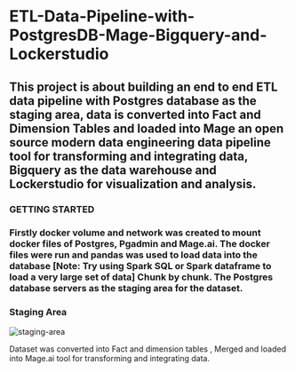 # ETL-Data-Pipeline-with-PostgresDB-Mage-Bigquery-and-Lockerstudio
## This project is about building an end to end ETL data pipeline with Postgres database as the staging area, data is converted into Fact and Dimension Tables and loaded into Mage an open source modern data engineering data pipeline tool for transforming and integrating data, Bigquery as the data warehouse and Lockerstudio for visualization and analysis.

### GETTING STARTED
### Firstly docker volume and network was created to mount docker files of Postgres, Pgadmin and Mage.ai. The docker files were run and pandas was used to load data into the database [Note: Try using Spark SQL or Spark dataframe to load a very large set of data] Chunk by chunk. The Postgres database servers as the staging area for the dataset. 
### Staging Area
![staging-area](https://github.com/liltims77/ETL-Data-Pipeline-with-PostgresDB-Mage-Bigquery-and-Lockerstudio/assets/41475769/82a23ffa-dc23-4fb1-83b1-b8af3ec6015a)

Dataset was converted into Fact and dimension tables , Merged and loaded into Mage.ai tool for transforming and integrating data.



